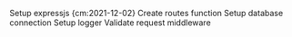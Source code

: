 
Setup expressjs  {cm:2021-12-02}
Create routes function
Setup database connection
Setup logger
Validate request middleware